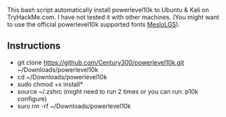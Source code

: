 This bash script automatically install powerlevel10k to Ubuntu & Kali on TryHackMe.com. I have not tested it with other machines. (You might want to use the official powerlevel10k supported fonts [MesloLGS](https://github.com/romkatv/powerlevel10k#meslo-nerd-font-patched-for-powerlevel10k)).

## Instructions
- git clone https://github.com/Century300/powerlevel10k.git ~/Downloads/powerlevel10k
- cd ~/Downloads/powerlevel10k
- sudo chmod +x install*
- source ~/.zshrc (might need to run 2 times or you can run: p10k configure)
- suro rm -rf ~/Downloads/powerlevel10k
